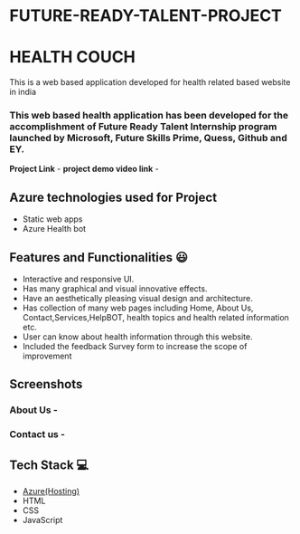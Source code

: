 # FUTURE-READY-TALENT-PROJECT
# HEALTH COUCH 

This is a web based application developed for health related based website in india

### This web based health application has been developed for the accomplishment of Future Ready Talent Internship program launched by Microsoft, Future Skills Prime, Quess, Github and EY.


**Project Link** -
**project demo video link** - 

## Azure technologies used for Project

- Static web apps
- Azure Health bot

## Features and Functionalities 😃

- Interactive and responsive UI.
- Has many graphical and visual innovative effects.
- Have an aesthetically pleasing visual design and architecture.
- Has collection of many web pages including Home, About Us, Contact,Services,HelpBOT, health topics and health related information etc.
- User can know about health information through this website.
- Included the feedback Survey form to increase the scope of improvement 

## Screenshots




   

### About Us -




### Contact us -




## Tech Stack 💻

- [Azure(Hosting)](https://azure.microsoft.com/en-in/features/azure-portal/)
- HTML
- CSS
- JavaScript
